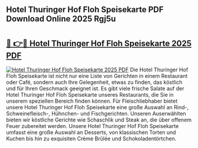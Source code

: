 ## Hotel Thuringer Hof Floh Speisekarte PDF Download Online 2025 Rgj5u

# <h2><a href="http://gc6zm6v.nevu.top/?p=Hotel+Thuringer+Hof+Floh+Speisekarte">🔗 👉🔴 Hotel Thuringer Hof Floh Speisekarte 2025 PDF</a></h2>

[![Hotel Thuringer Hof Floh Speisekarte 2025 PDF](https://i.imgur.com/dBaPXMq.png)](http://gc6zm6v.nevu.top/?p=Hotel+Thuringer+Hof+Floh+Speisekarte)
Die Hotel Thuringer Hof Floh Speisekarte ist nicht nur eine Liste von Gerichten in einem Restaurant oder Café, sondern auch Ihre Gelegenheit, etwas zu finden, das köstlich und für Ihren Geschmack geeignet ist. Es gibt viele frische Salate auf der Hotel Thuringer Hof Floh Speisekarte unseres Restaurants, die Sie in unserem speziellen Bereich finden können. Für Fleischliebhaber bietet unsere Hotel Thuringer Hof Floh Speisekarte eine große Auswahl an Rind-, Schweinefleisch-, Hühnchen- und Fischgerichten. Unseren Auserwählten bieten wir köstliche Gerichte wie Schaschlik und Steak an, die über offenem Feuer zubereitet werden. Unsere Hotel Thuringer Hof Floh Speisekarte umfasst eine große Auswahl an Desserts, von klassischen Torten und Kuchen bis hin zu exquisiten Crème Brûlée und Schokoladentörtchen.
